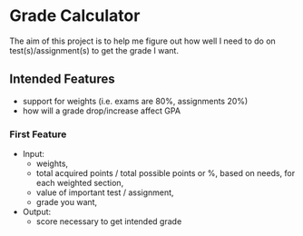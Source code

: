 # Grade Calculator

The aim of this project is to help me figure out how well I need to do on test(s)/assignment(s) to get the grade I want. 

## Intended Features

 - support for weights (i.e. exams are 80%, assignments 20%)
 - how will a grade drop/increase affect GPA

### First Feature
 - Input: 
	 - weights,
	 - total acquired points / total possible points or %, based on needs, for each weighted section, 
	 - value of important test /  assignment, 
	 - grade you want,
 - Output:
	 - score necessary to get intended grade
